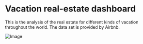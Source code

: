 
# Vacation real-estate dashboard

This is the analysis of the real estate for different kinds of vacation throughout the world. The data set is provided by Airbnb.

![Image](https://github.com/user-attachments/assets/b59218b8-bd62-470d-98c3-64cd730b9f16)
